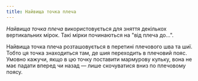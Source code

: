 ```yaml
---
title: Найвища точка плеча
---
```


_Найвища точка плеча_ використовується для зняття декількох вертикальних мірок. Такі мірки починаються на "від плеча до...".

Найвища точка плеча розташовується в перетині плечового шва та шиї. Тобто ця точка знаходиться там, де шия переходить в плечовий пояс. Умовно кажучи, якщо в цю точку поставити мармурову кульку, вона не має падати вперед чи назад — лише скочуватися вниз по плечовому поясу.
